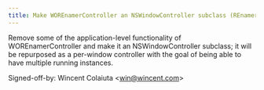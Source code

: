 ```yaml
---
title: Make WOREnamerController an NSWindowController subclass (REnamer, c598bef)
---
```


Remove some of the application-level functionality of WOREnamerController and make it an NSWindowController subclass; it will be repurposed as a per-window controller with the goal of being able to have multiple running instances.

Signed-off-by: Wincent Colaiuta &lt;win@wincent.com&gt;
